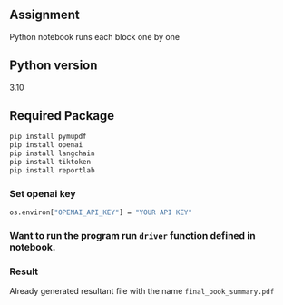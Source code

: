 ## Assignment


Python notebook runs each block one by one

## Python version
3.10



## Required Package

```bash
pip install pymupdf
pip install openai
pip install langchain
pip install tiktoken
pip install reportlab
```

### Set openai key

```bash
os.environ["OPENAI_API_KEY"] = "YOUR API KEY"
```

### Want to run the program run `driver` function defined in notebook.

### Result
Already generated resultant file with the name `final_book_summary.pdf`
